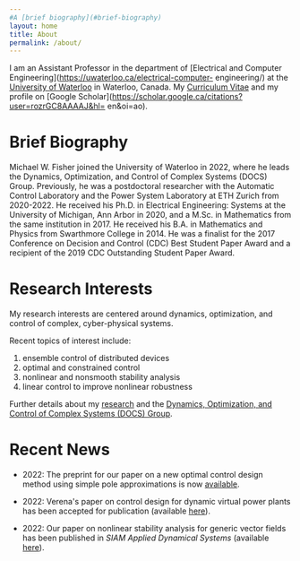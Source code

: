 ```yaml
---
#A [brief biography](#brief-biography)
layout: home
title: About
permalink: /about/
---
```


I am an Assistant Professor in the department of
[Electrical and Computer Engineering](https://uwaterloo.ca/electrical-computer-
engineering/) at the
[University of Waterloo](https://uwaterloo.ca/) in Waterloo, Canada.
My [Curriculum Vitae](cvMWF.pdf) and my profile on
[Google Scholar](https://scholar.google.ca/citations?user=rozrGC8AAAAJ&hl=
en&oi=ao).

# Brief Biography

Michael W. Fisher joined the University of Waterloo in 2022, where he leads the
Dynamics, Optimization, and Control of Complex Systems (DOCS) Group.
Previously, he was a postdoctoral researcher with the Automatic Control
Laboratory and the Power System Laboratory at ETH Zurich from 2020-2022.
He received his Ph.D. in Electrical Engineering: Systems at the University of
Michigan, Ann Arbor in 2020, and a M.Sc. in Mathematics from the same
institution in 2017.  He received his B.A. in Mathematics and Physics from
Swarthmore College in 2014.  He was a finalist for the 2017 Conference on
Decision and Control (CDC) Best Student Paper Award and a recipient of the
2019 CDC Outstanding Student Paper Award.

# Research Interests

My research interests are centered around dynamics, optimization, and control
of complex, cyber-physical systems.

Recent topics of interest include:

1. ensemble control of distributed devices
2. optimal and constrained control
3. nonlinear and nonsmooth stability analysis
4. linear control to improve nonlinear robustness

Further details about my
[research](https://michaelwfisher.github.io/research/)
and the [Dynamics, Optimization, and Control of Complex Systems (DOCS)
Group](https://michaelwfisher.github.io/docs_group/).

# Recent News

- 2022: The preprint for our paper on a new optimal control design method using
simple pole approximations is now
[available](https://arxiv.org/pdf/2203.16765.pdf).

- 2022: Verena's paper on control design for dynamic virtual power plants
has been accepted for publication
(available [here](https://arxiv.org/pdf/2108.00925.pdf)).

- 2022: Our paper on nonlinear stability analysis for generic vector fields
has been published in *SIAM Applied Dynamical Systems*
(available [here](https://epubs.siam.org/doi/pdf/10.1137/20M1371944)).

